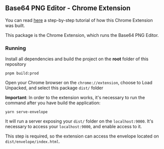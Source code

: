 ## Base64 PNG Editor - Chrome Extension

You can read [here](https://blog.kie.org/2020/10/kogito-tooling-examples%e2%80%8a-%e2%80%8ahow-to-create-a-chrome-extension-for-a-custom-editor.html) a step-by-step tutorial of how this Chrome Extension was built.

This package is the Chrome Extension, which runs the Base64 PNG Editor.

### Running

Install all dependencies and build the project on the **root** folder of this repository

```shell script
pnpm build:prod
```

Open your Chrome browser on the `chrome://extension`, choose to Load Unpacked, and select this package `dist/` folder

**Important**: In order to the extension works, it's necessary to run the command after you have build the application:

```
yarn serve-envelope
```

It will run a server exposing your `dist/` folder on the `localhost:9000`. It's necessary to access your `localhost:9000`, and enable access to it.

This step is required, so the extension can access the envelope located on `dist/envelope/index.html`.
